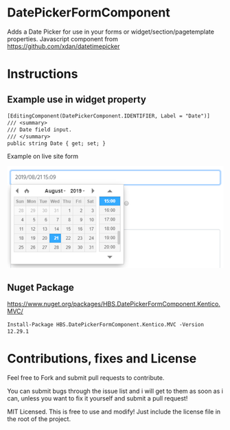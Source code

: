# DatePickerFormComponent
Adds a Date Picker for use in your forms or widget/section/pagetemplate properties.
Javascript component from https://github.com/xdan/datetimepicker

# Instructions
## Example use in widget property
```
[EditingComponent(DatePickerComponent.IDENTIFIER, Label = "Date")]
/// <summary>
/// Date field input.
/// </summary>
public string Date { get; set; }
```
Example on live site form

![example image](https://github.com/farmergeek94/DatePickerFormComponent/blob/master/Example.png?raw=true)

## Nuget Package
https://www.nuget.org/packages/HBS.DatePickerFormComponent.Kentico.MVC/
```
Install-Package HBS.DatePickerFormComponent.Kentico.MVC -Version 12.29.1
```

# Contributions, fixes and License
Feel free to Fork and submit pull requests to contribute.

You can submit bugs through the issue list and i will get to them as soon as i can, unless you want to fix it yourself and submit a pull request!

MIT Licensed. This is free to use and modify!  Just include the license file in the root of the project.
